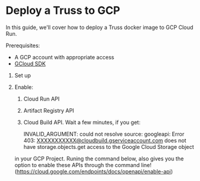 # Deploy a Truss to GCP

In this guide, we'll cover how to deploy a Truss docker image to GCP Cloud Run.

Prerequisites:

* A GCP account with appropriate access
* [GCloud SDK](https://cloud.google.com/sdk/docs/install)


1. Set up 

2. Enable:

    1) Cloud Run API 
    2) Artifact Registry API
    3) Cloud Build API. Wait a few minutes, if you get: 
    
        INVALID_ARGUMENT: could not resolve source: googleapi: Error 403: XXXXXXXXXXX@cloudbuild.gserviceaccount.com does not have storage.objects.get access to the Google Cloud Storage object

    in your GCP Project. Runing the command below, also gives you the option to enable these APIs through the command line! (https://cloud.google.com/endpoints/docs/openapi/enable-api)